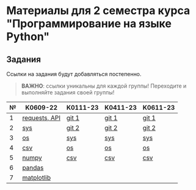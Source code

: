 # Материалы для 2 семестра курса "Программирование на языке Python" 

## Задания

Ссылки на задания будут добавляться постепенно.

> **ВАЖНО**: ссылки уникальны для каждой группы! Переходите и выполняйте задания своей группы!

| №   | K0609-22                                                 | K0111-23                                               | K0411-23                                               | K0611-23                                               |
| --- | -------------------------------------------------------- | ------------------------------------------------------ | ------------------------------------------------------ | ------------------------------------------------------ |
| 1   | [requests, API](https://classroom.github.com/a/E1_1BK2u) | [git 1](https://github.com/Zernovs-courses/Python-1-2) | [git 1](https://github.com/Zernovs-courses/Python-1-2) | [git 1](https://github.com/Zernovs-courses/Python-1-2) |
| 2   | [sys](https://classroom.github.com/a/Ol1KI8g8)           | [git 2](https://github.com/Zernovs-courses/Python-1-3) | [git 2](https://github.com/Zernovs-courses/Python-1-3) | [git 2](https://github.com/Zernovs-courses/Python-1-3) |
| 3   | [os](https://classroom.github.com/a/WUamxSi_)            | [sys](https://classroom.github.com/a/V6OQAGGX)         | [sys](https://classroom.github.com/a/30nUxBeI)         | [sys](https://classroom.github.com/a/fBOkFC_L)         |
| 4   | [csv](https://classroom.github.com/a/HrCbhL18)           | [os](https://classroom.github.com/a/lVG075iW)          | [os](https://classroom.github.com/a/1RU1nn7u)          | [os](https://classroom.github.com/a/NUb0pAXt)          |
| 5   | [numpy](https://classroom.github.com/a/ykQMSeDU)         | [csv](https://classroom.github.com/a/PUiNxl5N)         | [csv](https://classroom.github.com/a/_jBh8-xO)         | [csv](https://classroom.github.com/a/mPfywgpg)         |
| 6   | [pandas](https://classroom.github.com/a/aQQHOFkv)        |
| 7   | [matplotlib](https://classroom.github.com/a/cU6UWWAi)     |